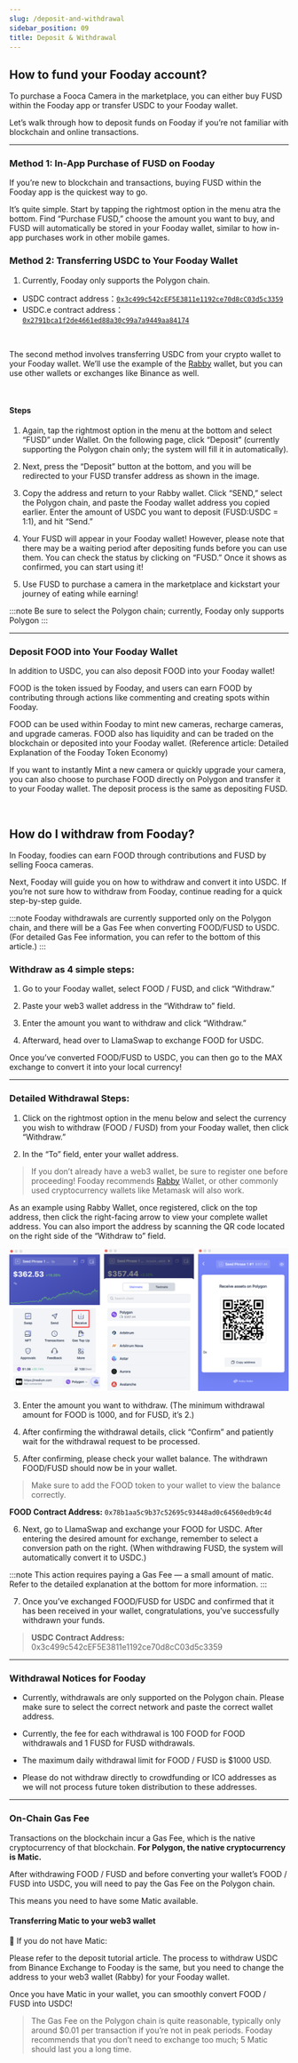 ```yaml
---
slug: /deposit-and-withdrawal
sidebar_position: 09
title: Deposit & Withdrawal
---
```


## How to fund your Fooday account?
To purchase a Fooca Camera in the marketplace, you can either buy FUSD within the Fooday app or transfer USDC to your Fooday wallet.

Let’s walk through how to deposit funds on Fooday if you’re not familiar with blockchain and online transactions.

***

### Method 1: In-App Purchase of FUSD on Fooday
If you’re new to blockchain and transactions, buying FUSD within the Fooday app is the quickest way to go.

It’s quite simple. Start by tapping the rightmost option in the menu atra the bottom. Find “Purchase FUSD,” choose the amount you want to buy, and FUSD will automatically be stored in your Fooday wallet, similar to how in-app purchases work in other mobile games.

### Method 2: Transferring USDC to Your Fooday Wallet

1. Currently, Fooday only supports the Polygon chain.  


* USDC contract address：[`0x3c499c542cEF5E3811e1192ce70d8cC03d5c3359`](<https://polygonscan.com/address/0x3c499c542cEF5E3811e1192ce70d8cC03d5c3359>)  
* USDC.e contract address：[`0x2791bca1f2de4661ed88a30c99a7a9449aa84174`](<https://polygonscan.com/address/0x2791bca1f2de4661ed88a30c99a7a9449aa84174>)

<br/>

The second method involves transferring USDC from your crypto wallet to your Fooday wallet. We’ll use the example of the [Rabby](<https://rabby.io/>) wallet, but you can use other wallets or exchanges like Binance as well.


<br/>

#### Steps
1. Again, tap the rightmost option in the menu at the bottom and select “FUSD” under Wallet. On the following page, click “Deposit” (currently supporting the Polygon chain only; the system will fill it in automatically).

2. Next, press the “Deposit” button at the bottom, and you will be redirected to your FUSD transfer address as shown in the image.

3. Copy the address and return to your Rabby wallet. Click “SEND,” select the Polygon chain, and paste the Fooday wallet address you copied earlier. Enter the amount of USDC you want to deposit (FUSD:USDC = 1:1), and hit “Send.”

4. Your FUSD will appear in your Fooday wallet! However, please note that there may be a waiting period after depositing funds before you can use them. You can check the status by clicking on “FUSD.” Once it shows as confirmed, you can start using it!

5. Use FUSD to purchase a camera in the marketplace and kickstart your journey of eating while earning!

:::note
Be sure to select the Polygon chain; currently, Fooday only supports Polygon
:::

***

### Deposit FOOD into Your Fooday Wallet
In addition to USDC, you can also deposit FOOD into your Fooday wallet!

FOOD is the token issued by Fooday, and users can earn FOOD by contributing through actions like commenting and creating spots within Fooday.

FOOD can be used within Fooday to mint new cameras, recharge cameras, and upgrade cameras. FOOD also has liquidity and can be traded on the blockchain or deposited into your Fooday wallet. (Reference article: Detailed Explanation of the Fooday Token Economy)

If you want to instantly Mint a new camera or quickly upgrade your camera, you can also choose to purchase FOOD directly on Polygon and transfer it to your Fooday wallet. The deposit process is the same as depositing FUSD.

<br/>

## How do I withdraw from Fooday?
In Fooday, foodies can earn FOOD through contributions and FUSD by selling Fooca cameras. 

Next, Fooday will guide you on how to withdraw and convert it into USDC. If you’re not sure how to withdraw from Fooday, continue reading for a quick step-by-step guide.

:::note
Fooday withdrawals are currently supported only on the Polygon chain, and there will be a Gas Fee when converting FOOD/FUSD to USDC.  
(For detailed Gas Fee information, you can refer to the bottom of this article.)
:::

### Withdraw as 4 simple steps:
1. Go to your Fooday wallet, select FOOD / FUSD, and click “Withdraw.”

2. Paste your web3 wallet address in the “Withdraw to” field.

3. Enter the amount you want to withdraw and click “Withdraw.”

4. Afterward, head over to LlamaSwap to exchange FOOD for USDC.

Once you’ve converted FOOD/FUSD to USDC, you can then go to the MAX exchange to convert it into your local currency!

***

### Detailed Withdrawal Steps:
1. Click on the rightmost option in the menu below and select the currency you wish to withdraw (FOOD / FUSD) from your Fooday wallet, then click “Withdraw.”

2. In the “To” field, enter your wallet address.

> If you don’t already have a web3 wallet, be sure to register one before proceeding! Fooday recommends [Rabby](<https://rabby.io/>) Wallet, or other commonly used cryptocurrency wallets like Metamask will also work.

As an example using Rabby Wallet, once registered, click on the top address, then click the right-facing arrow to view your complete wallet address. You can also import the address by scanning the QR code located on the right side of the “Withdraw to” field.

![](./deposit-1.png)

3. Enter the amount you want to withdraw. (The minimum withdrawal amount for FOOD is 1000, and for FUSD, it’s 2.)

4. After confirming the withdrawal details, click “Confirm” and patiently wait for the withdrawal request to be processed.

5. After confirming, please check your wallet balance. The withdrawn FOOD/FUSD should now be in your wallet.

>Make sure to add the FOOD token to your wallet to view the balance correctly.   

**FOOD Contract Address:** `0x78b1aa5c9b37c52695c93448ad0c64560edb9c4d`

6. Next, go to LlamaSwap and exchange your FOOD for USDC. After entering the desired amount for exchange, remember to select a conversion path on the right. (When withdrawing FUSD, the system will automatically convert it to USDC.)

:::note
This action requires paying a Gas Fee — a small amount of matic. Refer to the detailed explanation at the bottom for more information.
:::

7. Once you’ve exchanged FOOD/FUSD for USDC and confirmed that it has been received in your wallet, congratulations, you’ve successfully withdrawn your funds.

> **USDC Contract Address:** 0x3c499c542cEF5E3811e1192ce70d8cC03d5c3359

***

### Withdrawal Notices for Fooday
* Currently, withdrawals are only supported on the Polygon chain. Please make sure to select the correct network and paste the correct wallet address.

* Currently, the fee for each withdrawal is 100 FOOD for FOOD withdrawals and 1 FUSD for FUSD withdrawals.

* The maximum daily withdrawal limit for FOOD / FUSD is $1000 USD.

* Please do not withdraw directly to crowdfunding or ICO addresses as we will not process future token distribution to these addresses.

***

### On-Chain Gas Fee
Transactions on the blockchain incur a Gas Fee, which is the native cryptocurrency of that blockchain. **For Polygon, the native cryptocurrency is Matic.**

After withdrawing FOOD / FUSD and before converting your wallet’s FOOD / FUSD into USDC, you will need to pay the Gas Fee on the Polygon chain.

This means you need to have some Matic available.

#### Transferring Matic to your web3 wallet
📌 If you do not have Matic:

Please refer to the deposit tutorial article. The process to withdraw USDC from Binance Exchange to Fooday is the same, but you need to change the address to your web3 wallet (Rabby) for your Fooday wallet.

Once you have Matic in your wallet, you can smoothly convert FOOD / FUSD into USDC!

> The Gas Fee on the Polygon chain is quite reasonable, typically only around $0.01 per transaction if you’re not in peak periods. Fooday recommends that you don’t need to exchange too much; 5 Matic should last you a long time.
